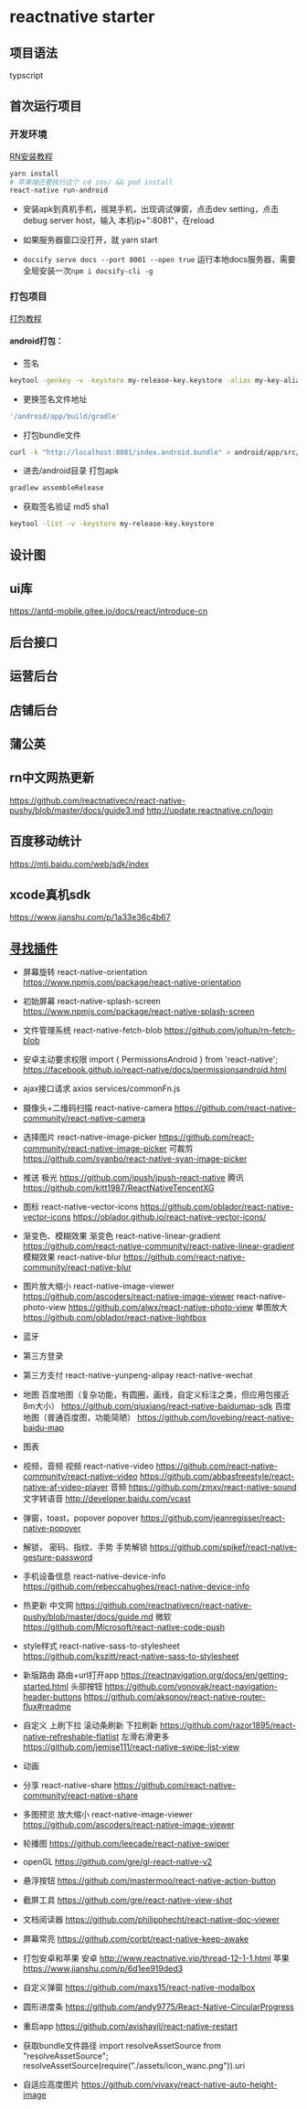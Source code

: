 # reactnative starter

## 项目语法 
typscript

## 首次运行项目
### 开发环境
[RN安装教程](https://reactnative.cn/docs/0.62/getting-started.html)
```bash 
yarn install
# 苹果端还要执行这个 cd ios/ && pod install
react-native run-android
```
* 安装apk到真机手机，摇晃手机，出现调试弹窗，点击dev setting，点击debug server host，输入 本机ip+":8081"，在reload
* 如果服务器窗口没打开，就 yarn start

* `docsify serve docs --port 8001 --open true` 运行本地docs服务器，需要全局安装一次`npm i docsify-cli -g`


### 打包项目
[打包教程](http://www.reactnative.vip/thread-12-1-1.html)

#### android打包：
* 签名
```bash 
keytool -genkey -v -keystore my-release-key.keystore -alias my-key-alias -keyalg RSA -keysize 2048 -validity 10000
```

* 更换签名文件地址 
```bash 
'/android/app/build/gradle'
```

* 打包bundle文件
```bash 
curl -k "http://localhost:8081/index.android.bundle" > android/app/src/main/assets/index.android.bundle
```

* 进去/android目录 打包apk
```bash 
gradlew assembleRelease
```

* 获取签名验证 md5 sha1
```bash 
keytool -list -v -keystore my-release-key.keystore
```

## 设计图 

## ui库
https://antd-mobile.gitee.io/docs/react/introduce-cn

## 后台接口

## 运营后台


## 店铺后台

## 蒲公英


## rn中文网热更新
https://github.com/reactnativecn/react-native-pushy/blob/master/docs/guide3.md
http://update.reactnative.cn/login


## 百度移动统计
https://mtj.baidu.com/web/sdk/index

## xcode真机sdk
https://www.jianshu.com/p/1a33e36c4b67


## [寻找插件](https://js.coach/?collection=React+Native)

* 屏幕旋转 react-native-orientation
https://www.npmjs.com/package/react-native-orientation

* 初始屏幕 react-native-splash-screen
https://www.npmjs.com/package/react-native-splash-screen

* 文件管理系统 react-native-fetch-blob
https://github.com/joltup/rn-fetch-blob

* 安卓主动要求权限
import { PermissionsAndroid } from 'react-native';
https://facebook.github.io/react-native/docs/permissionsandroid.html

* ajax接口请求 axios
services/commonFn.js

* 摄像头+二维码扫描 react-native-camera
https://github.com/react-native-community/react-native-camera

* 选择图片 react-native-image-picker
https://github.com/react-community/react-native-image-picker
可裁剪 https://github.com/syanbo/react-native-syan-image-picker

* 推送 
极光
https://github.com/jpush/jpush-react-native
腾讯
https://github.com/kitt1987/ReactNativeTencentXG

* 图标 react-native-vector-icons
https://github.com/oblador/react-native-vector-icons
https://oblador.github.io/react-native-vector-icons/

* 渐变色、模糊效果 
渐变色 react-native-linear-gradient
https://github.com/react-native-community/react-native-linear-gradient
模糊效果 react-native-blur
https://github.com/react-native-community/react-native-blur

* 图片放大缩小 
react-native-image-viewer
https://github.com/ascoders/react-native-image-viewer
react-native-photo-view
https://github.com/alwx/react-native-photo-view
单图放大
https://github.com/oblador/react-native-lightbox

* 蓝牙

* 第三方登录

* 第三方支付
react-native-yunpeng-alipay
react-native-wechat

* 地图
百度地图（复杂功能，有圆圈，画线，自定义标注之类，但应用包接近8m大小）
https://github.com/qiuxiang/react-native-baidumap-sdk
百度地图（普通百度图，功能简陋）
https://github.com/lovebing/react-native-baidu-map

* 图表

* 视频，音频
视频 react-native-video
https://github.com/react-native-community/react-native-video
https://github.com/abbasfreestyle/react-native-af-video-player
音频
https://github.com/zmxv/react-native-sound
文字转语音
http://developer.baidu.com/vcast

* 弹窗，toast，popover
popover
https://github.com/jeanregisser/react-native-popover

* 解锁， 密码、指纹、手势
手势解锁
https://github.com/spikef/react-native-gesture-password

* 手机设备信息 react-native-device-info
https://github.com/rebeccahughes/react-native-device-info

* 热更新
中文网
https://github.com/reactnativecn/react-native-pushy/blob/master/docs/guide.md
微软
https://github.com/Microsoft/react-native-code-push

* style样式 react-native-sass-to-stylesheet
https://github.com/kszitt/react-native-sass-to-stylesheet

* 新版路由
路由+url打开app
https://reactnavigation.org/docs/en/getting-started.html
头部按钮
https://github.com/vonovak/react-navigation-header-buttons
https://github.com/aksonov/react-native-router-flux#readme

* 自定义 上刷下拉 滚动条刷新
下拉刷新
https://github.com/razor1895/react-native-refreshable-flatlist
左滑右滑更多
https://github.com/jemise111/react-native-swipe-list-view

* 动画

* 分享  react-native-share
https://github.com/react-native-community/react-native-share

* 多图预览 放大缩小 react-native-image-viewer
https://github.com/ascoders/react-native-image-viewer

* 轮播图
https://github.com/leecade/react-native-swiper

* openGL
https://github.com/gre/gl-react-native-v2

* 悬浮按钮
https://github.com/mastermoo/react-native-action-button

* 截屏工具
https://github.com/gre/react-native-view-shot

* 文档阅读器
https://github.com/philipphecht/react-native-doc-viewer

* 屏幕常亮
https://github.com/corbt/react-native-keep-awake

* 打包安卓和苹果
安卓
http://www.reactnative.vip/thread-12-1-1.html
苹果
https://www.jianshu.com/p/6d1ee919ded3

* 自定义弹窗
https://github.com/maxs15/react-native-modalbox

* 圆形进度条
https://github.com/andy9775/React-Native-CircularProgress

* 重启app
https://github.com/avishayil/react-native-restart

* 获取bundle文件路径
import resolveAssetSource from "resolveAssetSource";
resolveAssetSource(require("./assets/icon_wanc.png")).uri

* 自适应高度图片
https://github.com/vivaxy/react-native-auto-height-image